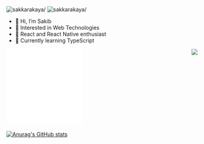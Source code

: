 

<img src="https://komarev.com/ghpvc/?username=sakkarakaya" alt=sakkarakaya/>


<img src="https://komarev.com/ghpvc/?username=LGLN-ATeam" alt=sakkarakaya/>



- 👋 Hi, I’m Sakib
- 👀 Interested in Web Technologies
- 👀 React and React Native enthusiast
- 🌱 Currently learning TypeScript

<img src="https://github-readme-streak-stats.herokuapp.com/?user=sakkarakaya&theme=vue-dark" align="right" />
<img src="./react.gif" alt="react-native" width=200 height=200>

[![Anurag's GitHub stats](https://github-readme-stats.vercel.app/api?username=sakkarakaya)](https://github.com/anuraghazra/github-readme-stats)
<!---
sakkarakaya/sakkarakaya is a ✨ special ✨ repository because its `README.md` (this file) appears on your GitHub profile.
You can click the Preview link to take a look at your changes.
--->
